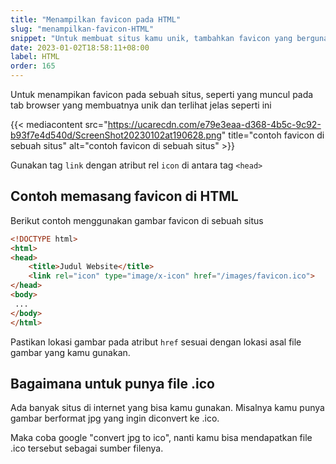 ```yaml
---
title: "Menampilkan favicon pada HTML"
slug: "menampilkan-favicon-HTML"
snippet: "Untuk membuat situs kamu unik, tambahkan favicon yang berguna sebagai icon situs seperti pada tab browser"
date: 2023-01-02T18:58:11+08:00
label: HTML
order: 165
---
```


Untuk menampikan favicon pada sebuah situs, seperti yang muncul pada tab browser yang membuatnya unik dan terlihat jelas seperti ini

{{< mediacontent src="https://ucarecdn.com/e79e3eaa-d368-4b5c-9c92-b93f7e4d540d/ScreenShot20230102at190628.png" title="contoh favicon di sebuah situs" alt="contoh favicon di sebuah situs" >}}

Gunakan tag `link` dengan atribut rel `icon` di antara tag `<head>`

## Contoh memasang favicon di HTML
Berikut contoh menggunakan gambar favicon di sebuah situs
```html
<!DOCTYPE html>
<html>
<head>
    <title>Judul Website</title>
    <link rel="icon" type="image/x-icon" href="/images/favicon.ico">
</head>
<body>
 ...
</body>
</html>
```

Pastikan lokasi gambar pada atribut `href` sesuai dengan lokasi asal file gambar yang kamu gunakan.

## Bagaimana untuk punya file .ico
Ada banyak situs di internet yang bisa kamu gunakan. Misalnya kamu punya gambar berformat jpg yang ingin diconvert ke .ico.

Maka coba google "convert jpg to ico", nanti kamu bisa mendapatkan file .ico tersebut sebagai sumber filenya.
